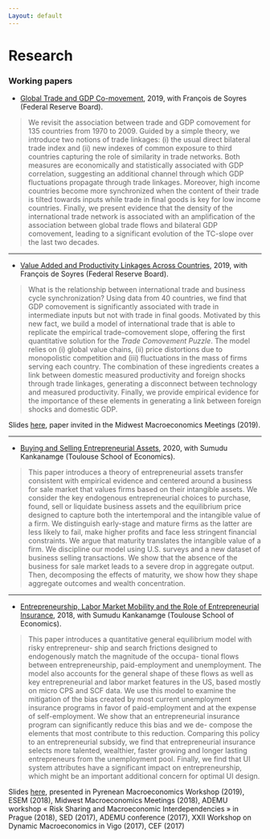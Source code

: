 ```yaml
---
Layout: default
---
```


# Research

### Working papers 


*   [Global Trade and GDP Co-movement](https://drive.google.com/file/d/1g5GmWcsKtfLnl72oHk43Gv-wYeeFSkch/view), 2019, with François de Soyres (Federal Reserve Board).

> We revisit the association between trade and GDP comovement for 135 countries from 1970 to 2009. Guided by a simple theory, we introduce two notions of trade linkages: (i) the usual direct bilateral trade index and (ii) new indexes of common exposure to third countries capturing the role of similarity in trade networks. Both measures are economically and statistically associated with GDP correlation, suggesting an additional channel through which GDP fluctuations propagate through trade linkages. Moreover, high income countries become more synchronized when the content of their trade is tilted towards inputs while trade in final goods is key for low income countries. Finally, we present evidence that the density of the international trade network is associated with an amplification of the association between global trade flows and bilateral GDP comovement, leading to a significant evolution of the TC-slope over the last two decades.

--------------------

*   [Value Added and Productivity Linkages Across Countries](http://agaillard.eu/projects/TCP/), 2019, with François de Soyres (Federal Reserve Board).

> What is the relationship between international trade and business cycle synchronization? Using data from 40 countries, we find that GDP comovement is significantly associated with trade in intermediate inputs but not with trade in final goods. Motivated by this new fact, we build a model of international trade that is able to replicate the empirical trade-comovement slope, offering the first quantitative solution for the *Trade Comovement Puzzle*. The model relies on (i) global value chains, (ii) price distortions due to monopolistic competition and (iii) fluctuations in the mass of firms serving each country. The combination of these ingredients creates a link between domestic measured productivity and foreign shocks through trade linkages, generating a disconnect between technology and measured productivity. Finally, we provide empirical evidence for the importance of these elements in generating a link between foreign shocks and domestic GDP.


Slides [here](http://agaillard.eu/Slides_TCP.pdf), paper invited in the Midwest Macroeconomics Meetings (2019). 

--------------------

*   [Buying and Selling Entrepreneurial Assets](https://www.tse-fr.eu/fr/publications/buying-and-selling-entrepreneurial-assets), 2020, with Sumudu Kankanamge (Toulouse School of Economics).

> This paper introduces a theory of entrepreneurial assets transfer consistent with empirical evidence and centered around a business for sale market that values firms based on their intangible assets. We consider the key endogenous entrepreneurial choices to purchase, found, sell or liquidate business assets and the equilibrium price designed to capture both the intertemporal and the intangible value of a firm. We distinguish early-stage and mature firms as the latter are less likely to fail, make higher profits and face less stringent financial constraints. We argue that maturity translates the intangible value of a firm. We discipline our model using U.S. surveys and a new dataset of business selling transactions. We show that the absence of the business for sale market leads to a severe drop in aggregate output. Then, decomposing the effects of maturity, we show how they shape aggregate outcomes and wealth concentration.

--------------------

*   [Entrepreneurship, Labor Market Mobility and the Role of Entrepreneurial Insurance](http://agaillard.eu/projects/ELMM/), 2018, with Sumudu Kankanamge (Toulouse School of Economics).

> This paper introduces a quantitative general equilibrium model with risky entrepreneur- ship and search frictions designed to endogenously match the magnitude of the occupa- tional flows between entrepreneurship, paid-employment and unemployment. The model also accounts for the general shape of these flows as well as key entrepreneurial and labor market features in the US, based mostly on micro CPS and SCF data. We use this model to examine the mitigation of the bias created by most current unemployment insurance programs in favor of paid-employment and at the expense of self-employment. We show that an entrepreneurial insurance program can significantly reduce this bias and we de- compose the elements that most contribute to this reduction. Comparing this policy to an entrepreneurial subsidy, we find that entrepreneurial insurance selects more talented, wealthier, faster growing and longer lasting entrepreneurs from the unemployment pool. Finally, we find that UI system attributes have a significant impact on entrepreneurship, which might be an important additional concern for optimal UI design.


Slides [here](http://agaillard.eu/DRI_slides30.pdf), presented in Pyrenean Macroeconomics Workshop (2019), ESEM (2018), Midwest Macroeconomics Meetings (2018), ADEMU workshop « Risk Sharing and Macroeconomic Interdependencies » in Prague (2018), SED (2017), ADEMU conference (2017), XXII Workshop on Dynamic Macroeconomics in Vigo (2017), CEF (2017)
